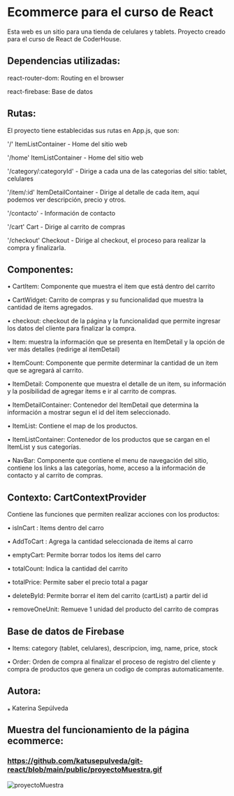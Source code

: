 # Ecommerce para el curso de React

Esta web es un sitio para una tienda de celulares y tablets. Proyecto creado para el curso de React de CoderHouse.

## Dependencias utilizadas:

react-router-dom: Routing en el browser

react-firebase: Base de datos

## Rutas:

El proyecto tiene establecidas sus rutas en App.js, que son:

'/' ItemListContainer -  Home del sitio web

'/home' ItemListContainer - Home del sitio web

'/category/:categoryId' - Dirige a cada una de las categorias del sitio: tablet, celulares

'/item/:id' ItemDetailContainer - Dirige al detalle de cada item, aquí podemos ver descripción, precio y otros.

'/contacto' - Información de contacto

'/cart' Cart - Dirige al carrito de compras

'/checkout' Checkout - Dirige al checkout, el proceso para realizar la compra y finalizarla.
 
## Componentes:

• CartItem: Componente que muestra el item que está dentro del carrito

• CartWidget: Carrito de compras y su funcionalidad que muestra la cantidad de items agregados.

• checkout: checkout de la página y la funcionalidad que permite ingresar los datos del cliente para finalizar la compra.

• Item: muestra la información que se presenta en ItemDetail y la opción de ver más detalles (redirige al itemDetail)

• ItemCount: Componente que permite determinar la cantidad de un item que se agregará al carrito.

• ItemDetail: Componente que muestra el detalle de un item, su información y la posibilidad de agregar items e ir al carrito de compras.

• ItemDetailContainer: Contenedor del ItemDetail que determina la información a mostrar segun el id del item seleccionado.

• ItemList: Contiene el map de los productos.

• ItemListContainer: Contenedor de los productos que se cargan en el ItemList y sus categorías.

• NavBar: Componente que contiene el menu de navegación del sitio, contiene los links a las categorías, home, acceso a la información de contacto y al carrito de compras.

## Contexto: CartContextProvider

Contiene las funciones que permiten realizar acciones con los productos: 

• isInCart : Items dentro del carro

• AddToCart : Agrega la cantidad seleccionada de items al carro

• emptyCart: Permite borrar todos los items del carro

• totalCount: Indica la cantidad del carrito

• totalPrice: Permite saber el precio total a pagar

• deleteById: Permite borrar el item del carrito (cartList) a partir del id

• removeOneUnit: Remueve 1 unidad del producto del carrito de compras

## Base de datos de Firebase

• Items: category (tablet, celulares), descripcion, img, name, price, stock

• Order: Orden de compra al finalizar el proceso de registro del cliente y compra de productos que genera un codigo de compras automaticamente.

## Autora:

⁎ Katerina Sepúlveda

## Muestra del funcionamiento de la página ecommerce: 

### https://github.com/katusepulveda/git-react/blob/main/public/proyectoMuestra.gif

![proyectoMuestra](https://user-images.githubusercontent.com/94873529/171285537-7ccc1003-f288-4c0c-9228-3c191db21564.gif)
